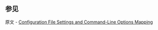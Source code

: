 ## 参见

原文 - [Configuration File Settings and Command-Line Options Mapping]( https://docs.mongodb.com/manual/reference/configuration-file-settings-command-line-options-mapping/ )


